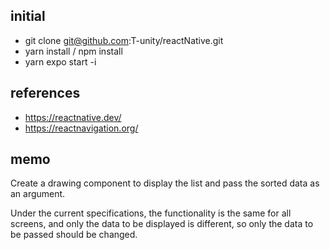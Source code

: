 ## initial

- git clone git@github.com:T-unity/reactNative.git
- yarn install / npm install
- yarn expo start -i 

## references

- https://reactnative.dev/
- https://reactnavigation.org/

## memo

Create a drawing component to display the list and pass the sorted data as an argument.

Under the current specifications, the functionality is the same for all screens, and only the data to be displayed is different, so only the data to be passed should be changed.
